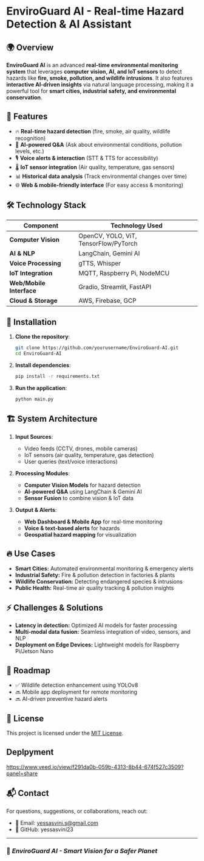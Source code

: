 # EnviroGuard AI - Real-time Hazard Detection & AI Assistant

## 🌍 Overview

**EnviroGuard AI** is an advanced **real-time environmental monitoring system** that leverages **computer vision, AI, and IoT sensors** to detect hazards like **fire, smoke, pollution, and wildlife intrusions**. It also features **interactive AI-driven insights** via natural language processing, making it a powerful tool for **smart cities, industrial safety, and environmental conservation**.

## 🚀 Features

- 🔥 **Real-time hazard detection** (fire, smoke, air quality, wildlife recognition)
- 🤖 **AI-powered Q&A** (Ask about environmental conditions, pollution levels, etc.)
- 🎙 **Voice alerts & interaction** (STT & TTS for accessibility)
- 🌡 **IoT sensor integration** (Air quality, temperature, gas sensors)
- 📊 **Historical data analysis** (Track environmental changes over time)
- 🌐 **Web & mobile-friendly interface** (For easy access & monitoring)

## 🛠 Technology Stack

| Component                | Technology Used                       |
| ------------------------ | ------------------------------------- |
| **Computer Vision**      | OpenCV, YOLO, ViT, TensorFlow/PyTorch |
| **AI & NLP**             | LangChain, Gemini AI                  |
| **Voice Processing**     | gTTS, Whisper                         |
| **IoT Integration**      | MQTT, Raspberry Pi, NodeMCU           |
| **Web/Mobile Interface** | Gradio, Streamlit, FastAPI            |
| **Cloud & Storage**      | AWS, Firebase, GCP                    |

## 📌 Installation

1. **Clone the repository**:

   ```bash
   git clone https://github.com/yourusername/EnviroGuard-AI.git
   cd EnviroGuard-AI
   ```

2. **Install dependencies**:

   ```bash
   pip install -r requirements.txt
   ```

3. **Run the application**:

   ```bash
   python main.py
   ```

## 🏗 System Architecture

1. **Input Sources**:

   - Video feeds (CCTV, drones, mobile cameras)
   - IoT sensors (air quality, temperature, gas detection)
   - User queries (text/voice interactions)

2. **Processing Modules**:

   - **Computer Vision Models** for hazard detection
   - **AI-powered Q&A** using LangChain & Gemini AI
   - **Sensor Fusion** to combine vision & IoT data

3. **Output & Alerts**:

   - **Web Dashboard & Mobile App** for real-time monitoring
   - **Voice & text-based alerts** for hazards
   - **Geospatial hazard mapping** for visualization

## 🔥 Use Cases

- **Smart Cities:** Automated environmental monitoring & emergency alerts
- **Industrial Safety:** Fire & pollution detection in factories & plants
- **Wildlife Conservation:** Detecting endangered species & intrusions
- **Public Health:** Real-time air quality tracking & pollution insights

## ⚡ Challenges & Solutions

- **Latency in detection:** Optimized AI models for faster processing
- **Multi-modal data fusion:** Seamless integration of video, sensors, and NLP
- **Deployment on Edge Devices:** Lightweight models for Raspberry Pi/Jetson Nano

## 🚧 Roadmap

- ✅ Wildlife detection enhancement using YOLOv8
- 🔜 Mobile app deployment for remote monitoring
- 🔜 AI-driven preventive hazard alerts

## 📜 License

This project is licensed under the [MIT License](LICENSE).

## Deplpyment
   https://www.veed.io/view/f291da0b-059b-4313-8b44-674f527c3509?panel=share

## 📬 Contact

For questions, suggestions, or collaborations, reach out:

- 📧 Email: [yessasvini.s@gmail.com](mailto\:yessasvini.s@gmail.com)
- 🐙 GitHub: yessasvini23

---

### 🚀 *EnviroGuard AI - Smart Vision for a Safer Planet*

